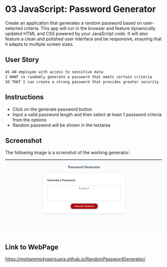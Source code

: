 # 03 JavaScript: Password Generator

Create an application that generates a random password based on user-selected criteria. This app will run in the browser and feature dynamically updated HTML and CSS powered by your JavaScript code. It will also feature a clean and polished user interface and be responsive, ensuring that it adapts to multiple screen sizes.

## User Story

```
AS AN employee with access to sensitive data
I WANT to randomly generate a password that meets certain criteria
SO THAT I can create a strong password that provides greater security
```

## Instructions
- Click on the generate password button
- Input a valid password length and then select at least 1 password criteria from the options
- Random password will be shown in the textarea

## Screenshot
The following image is a screnshot of the working generator:

![password generator demo](./Assets/img1.png)

## Link to WebPage
https://mohammedyasirsuara.github.io/RandomPasswordGenerator/
